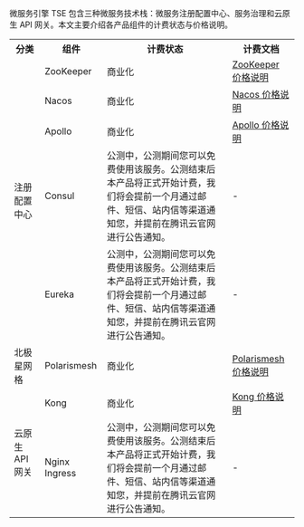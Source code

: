 微服务引擎 TSE 包含三种微服务技术栈：微服务注册配置中心、服务治理和云原生 API 网关。本文主要介绍各产品组件的计费状态与价格说明。

<table>
<tr>
<th>分类</th>
<th>组件</th>
<th  colspan = "3">计费状态</th>
<th>计费文档</th>
</tr>
<tr>
<td rowspan="5">注册配置中心</td>
<td rowspan="1">ZooKeeper</td>
<td colspan = "3">商业化</td>
<td><a href="https://cloud.tencent.com/document/product/1364/75457">ZooKeeper 价格说明</a></td>
</tr>
<tr>
<td rowspan="1">Nacos</td>
<td colspan = "3">商业化</td>
<td><a href="https://cloud.tencent.com/document/product/1364/75459">Nacos 价格说明</a></td>
</tr>
<tr>
<td rowspan="1">Apollo</td>
<td colspan = "3">商业化</td>
<td><a href="https://cloud.tencent.com/document/product/1364/75210">Apollo 价格说明</a></td>
</tr>
<tr>
<td rowspan="1">Consul</td>
<td colspan = "3">公测中，公测期间您可以免费使用该服务。公测结束后本产品将正式开始计费，我们将会提前一个月通过邮件、短信、站内信等渠道通知您，并提前在腾讯云官网进行公告通知。</td>
<td>-</td>
</tr>
<tr>
<td rowspan="1">Eureka</td>
<td colspan = "3">公测中，公测期间您可以免费使用该服务。公测结束后本产品将正式开始计费，我们将会提前一个月通过邮件、短信、站内信等渠道通知您，并提前在腾讯云官网进行公告通知。</td>
<td>-</td>
</tr>
<tr>
<td rowspan="1">北极星网格</td>
<td rowspan="1">Polarismesh</td>
<td colspan = "3">商业化</td>
<td><a href="https://cloud.tencent.com/document/product/1364/75671">Polarismesh 价格说明</a></td>
</tr>
<tr>
<td rowspan="2">云原生 API 网关</td>
<td rowspan="1">Kong</td>
<td colspan = "3">商业化</td>
<td><a href="https://cloud.tencent.com/document/product/1364/77639">Kong 价格说明</a></td>
<tr>
<td rowspan="1">Nginx Ingress</td>
<td colspan = "3">公测中，公测期间您可以免费使用该服务。公测结束后本产品将正式开始计费，我们将会提前一个月通过邮件、短信、站内信等渠道通知您，并提前在腾讯云官网进行公告通知。</td>
<td>-</td>
</tr>
</tr>
</table>

  



